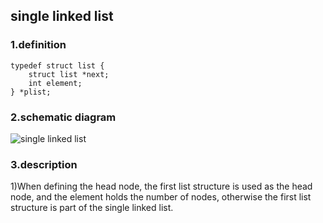 ## single linked list  
### 1.definition  
```
typedef struct list {  
    struct list *next;  
    int element;  
} *plist;
```
### 2.schematic diagram  
![single linked list](https://github.com/Lqinggang/demo/tree/master/list/single/list.jpg)
### 3.description
1)When defining the head node, the first list structure is used as the head node, and the element holds the number of nodes, otherwise the first list structure is part of the single linked list.
